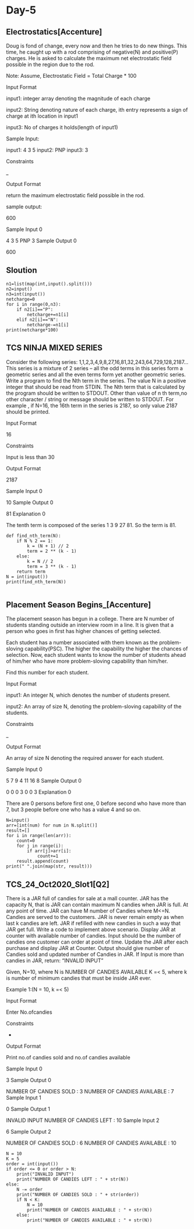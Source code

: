 # Day-5
## Electrostatics[Accenture]
Doug is fond of change, every now and then he tries to do new things. This time, he caught up with a rod comprising of negative(N) and positive(P) charges. He is asked to calculate the maximum net electrostatic field possible in the region due to the rod.

Note: Assume, Electrostatic Field = Total Charge * 100

Input Format

input1: integer array denoting the magnitude of each charge

input2: String denoting nature of each charge, ith entry represents a sign of charge at ith location in input1

input3: No of charges it holds(length of input1)

Sample Input:

input1: 4 3 5 input2: PNP input3: 3

Constraints

_

Output Format

return the maximum electrostatic field possible in the rod.

sample output:

600

Sample Input 0

4 3 5
PNP
3
Sample Output 0

600

## Sloution 
```
n1=list(map(int,input().split()))
n2=input()
n3=int(input())
netcharge=0
for i in range(0,n3):
    if n2[i]=="P":
        netcharge+=n1[i]
    elif n2[i]=="N":
        netcharge-=n1[i]
print(netcharge*100)
```

## TCS NINJA MIXED SERIES 

Consider the following series: 1,1,2,3,4,9,8,27,16,81,32,243,64,729,128,2187... This series is a mixture of 2 series – all the odd terms in this series form a geometric series and all the even terms form yet another geometric series. Write a program to find the Nth term in the series. The value N in a positive integer that should be read from STDIN. The Nth term that is calculated by the program should be written to STDOUT. Other than value of n th term,no other character / string or message should be written to STDOUT. For example , if N=16, the 16th term in the series is 2187, so only value 2187 should be printed.

Input Format

16

Constraints

Input is less than 30

Output Format

2187

Sample Input 0

10
Sample Output 0

81
Explanation 0

The tenth term is composed of the series 1 3 9 27 81. So the term is 81.

```
def find_nth_term(N):
    if N % 2 == 1:
        k = (N + 1) // 2
        term = 2 ** (k - 1)
    else:
        k = N // 2
        term = 3 ** (k - 1)
    return term
N = int(input())
print(find_nth_term(N))


```

## Placement Season Begins_[Accenture]

The placement season has begun in a college. There are N number of students standing outside an interview room in a line. It is given that a person who goes in first has higher chances of getting selected.

Each student has a number associated with them known as the problem-sloving capability(PSC). The higher the capability the higher the chances of selection. Now, each student wants to know the number of students ahead of him/her who have more problem-sloving capability than him/her.

Find this number for each student.

Input Format

input1: An integer N, which denotes the number of students present.

input2: An array of size N, denoting the problem-sloving capability of the students.

Constraints

_

Output Format

An array of size N denoting the required answer for each student.

Sample Input 0

5 7 9 4 11 16 8
Sample Output 0

0 0 0 3 0 0 3
Explanation 0

There are 0 persons before first one, 0 before second who have more than 7, but 3 people before one who has a value 4 and so on.


```
N=input()
arr=[int(num) for num in N.split()]
result=[]
for i in range(len(arr)):
    count=0
    for j in range(i):
        if arr[j]>arr[i]:
            count+=1
    result.append(count)
print(" ".join(map(str, result)))

```
## TCS_24_Oct2020_Slot1[Q2]

There is a JAR full of candies for sale at a mall counter. JAR has the capacity N, that is JAR can contain maximum N candies when JAR is full. At any point of time. JAR can have M number of Candies where M<=N. Candies are served to the customers. JAR is never remain empty as when last k candies are left. JAR if refilled with new candies in such a way that JAR get full. Write a code to implement above scenario. Display JAR at counter with available number of candies. Input should be the number of candies one customer can order at point of time. Update the JAR after each purchase and display JAR at Counter. Output should give number of Candies sold and updated number of Candies in JAR. If Input is more than candies in JAR, return: “INVALID INPUT”

Given, N=10, where N is NUMBER OF CANDIES AVAILABLE K =< 5, where k is number of minimum candies that must be inside JAR ever.

Example 1:(N = 10, k =< 5)

Input Format

Enter No.ofcandies

Constraints

-

Output Format

Print no.of candies sold and no.of candies available

Sample Input 0

3
Sample Output 0

NUMBER OF CANDIES SOLD : 3
NUMBER OF CANDIES AVAILABLE : 7
Sample Input 1

0
Sample Output 1

INVALID INPUT
NUMBER OF CANDIES LEFT : 10
Sample Input 2

6
Sample Output 2

NUMBER OF CANDIES SOLD : 6
NUMBER OF CANDIES AVAILABLE : 10

```
N = 10
K = 5 
order = int(input())
if order <= 0 or order > N:
    print("INVALID INPUT")
    print("NUMBER OF CANDIES LEFT : " + str(N))
else:
    N -= order
    print("NUMBER OF CANDIES SOLD : " + str(order))
    if N < K:
        N = 10
        print("NUMBER OF CANDIES AVAILABLE : " + str(N))
    else:
        print("NUMBER OF CANDIES AVAILABLE : " + str(N))

```
